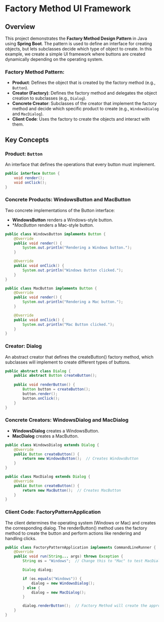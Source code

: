 # Factory Method UI Framework

## Overview

This project demonstrates the **Factory Method Design Pattern** in Java using **Spring Boot**. The pattern is used to define an interface for creating objects, but lets subclasses decide which type of object to create. In this example, we create a simple UI framework where buttons are created dynamically depending on the operating system.

### Factory Method Pattern:

- **Product**: Defines the object that is created by the factory method (e.g., `Button`).
- **Creator (Factory)**: Defines the factory method and delegates the object creation to subclasses (e.g., `Dialog`).
- **Concrete Creator**: Subclasses of the creator that implement the factory method and decide which specific product to create (e.g., `WindowsDialog` and `MacDialog`).
- **Client Code**: Uses the factory to create the objects and interact with them.

## Key Concepts

### Product: `Button`

An interface that defines the operations that every button must implement.

```java
public interface Button {
    void render();
    void onClick();
}
```

### Concrete Products: WindowsButton and MacButton
Two concrete implementations of the Button interface:

- **WindowsButton** renders a Windows-style button.
- **MacButton* renders a Mac-style button.

```java 
public class WindowsButton implements Button {
    @Override
    public void render() {
        System.out.println("Rendering a Windows button.");
    }

    @Override
    public void onClick() {
        System.out.println("Windows Button clicked.");
    }
}

public class MacButton implements Button {
    @Override
    public void render() {
        System.out.println("Rendering a Mac button.");
    }

    @Override
    public void onClick() {
        System.out.println("Mac Button clicked.");
    }
}
```

### Creator: Dialog
An abstract creator that defines the createButton() factory method, which subclasses will implement to create different types of buttons.
```java
public abstract class Dialog {
    public abstract Button createButton();
    
    public void renderButton() {
        Button button = createButton();
        button.render();
        button.onClick();
    }
}
```

### Concrete Creators: WindowsDialog and MacDialog
- **WindowsDialog** creates a WindowsButton.
- **MacDialog** creates a MacButton.
```java 
public class WindowsDialog extends Dialog {
    @Override
    public Button createButton() {
        return new WindowsButton();  // Creates WindowsButton
    }
}

public class MacDialog extends Dialog {
    @Override
    public Button createButton() {
        return new MacButton();  // Creates MacButton
    }
}
```
### Client Code: FactoryPatternApplication
The client determines the operating system (Windows or Mac) and creates the corresponding dialog. The renderButton() method uses the factory method to create the button and perform actions like rendering and handling clicks.
```Java
public class FactoryPatternApplication implements CommandLineRunner {
    @Override
    public void run(String... args) throws Exception {
        String os = "Windows";  // Change this to "Mac" to test MacDialog

        Dialog dialog;

        if (os.equals("Windows")) {
            dialog = new WindowsDialog();
        } else {
            dialog = new MacDialog();
        }

        dialog.renderButton();  // Factory Method will create the appropriate button
    }
}
```
